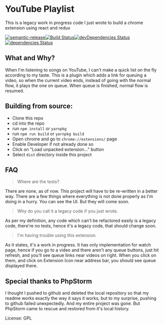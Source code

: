 # YouTube Playlist
This is a legacy work in progress code I just wrote to build a chrome extension using react and redux

[![semantic-release](https://img.shields.io/badge/%20%20%F0%9F%93%A6%F0%9F%9A%80-semantic--release-e10079.svg?style=flat-square)](https://github.com/semantic-release/semantic-release)[![Build Status](https://img.shields.io/travis/fossapps/YouTubePlay/master.svg?style=flat-square)](https://travis-ci.org/fossapps/YouTubePlay)[![devDependencies Status](https://david-dm.org/fossapps/YouTubePlay/dev-status.svg?style=flat-square)](https://david-dm.org/fossapps/YouTubePlay?type=dev)[![dependencies Status](https://david-dm.org/fossapps/YouTubePlay/status.svg?style=flat-square)](https://david-dm.org/fossapps/YouTubePlay)
## What and Why?
When I'm listening to songs on YouTube, I can't make a quick list on the fly according to my taste. This is a plugin
which adds a link for queuing a video, so when the current video ends, instead of going with the normal flow, it plays
the one on queue. When queue is finished, normal flow is resumed.

## Building from source:
- Clone this repo
- cd into the repo
- run `npm install` or `yarnpkg`
- run `npm run build` or `yarnpkg build`
- Open chrome and go to `chrome://extensions/` page
- Enable Developer if not already done so
- Click on "Load unpacked extension..." button
- Select `dist` directory inside this project

## FAQ
> Where are the tests?

There are none, as of now. This project will have to be re-written in a better way.
There are a few things where everything is not done properly as I'm doing in a hurry. You can see the UI.
But they will come soon.

> Why do you call it a legacy code if you just wrote.

As per my definition, any code which can't be refactored easily is a legacy code, there're no tests, hence it's a legacy
code, that should change soon.

> I'm having trouble using this extension.

As it states, it's a work in progress. It has only implementation for watch page, hence if you go to a video and there
aren't any queue buttons, just hit refresh, and you'll see queue links near videos on right. When you click on them, and
click on Extension Icon near address bar, you should see queue displayed there.

## Special thanks to PhpStorm
I thought I pushed to github and deleted the local repository so that my readme works exactly the way it says it works,
but to my surprise, pushing to github failed unexpectedly. And my entire project was gone. But PhpStorm came to rescue
and restored from it's local history.

License: GPL
